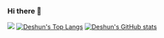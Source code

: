 ### Hi there 👋
![](https://komarev.com/ghpvc/?username=JohnWilliamsNull)
 [![Deshun's Top Langs](https://github-readme-stats.vercel.app/api/top-langs/?username=JohnWilliamsNull)](https://github.com/JohnWilliamsNull)
  [![Deshun's GitHub stats](https://github-readme-stats.vercel.app/api?username=ideshun)](https://github.com/ideshun)
<!--
**JohnWilliamsNull/JohnWilliamsNull** is a ✨ _special_ ✨ repository because its `README.md` (this file) appears on your GitHub profile.

Here are some ideas to get you started:

- 🔭 I’m currently working on ...
- 🌱 I’m currently learning ...
- 👯 I’m looking to collaborate on ...
- 🤔 I’m looking for help with ...
- 💬 Ask me about ...
- 📫 How to reach me: ...
- 😄 Pronouns: ...
- ⚡ Fun fact: ...
-->

